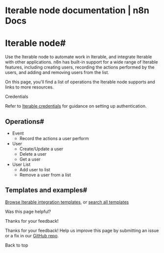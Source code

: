 # Iterable node documentation | n8n Docs

[ ](https://github.com/n8n-io/n8n-docs/edit/main/docs/integrations/builtin/app-nodes/n8n-nodes-base.iterable.md "Edit this page")

# Iterable node#

Use the Iterable node to automate work in Iterable, and integrate Iterable with other applications. n8n has built-in support for a wide range of Iterable features, including creating users, recording the actions performed by the users, and adding and removing users from the list. 

On this page, you'll find a list of operations the Iterable node supports and links to more resources.

Credentials

Refer to [Iterable credentials](../../credentials/iterable/) for guidance on setting up authentication. 

## Operations#

  * Event
    * Record the actions a user perform
  * User
    * Create/Update a user
    * Delete a user
    * Get a user
  * User List
    * Add user to list
    * Remove a user from a list

## Templates and examples#

[Browse Iterable integration templates](https://n8n.io/integrations/iterable/), or [search all templates](https://n8n.io/workflows/)

Was this page helpful? 

Thanks for your feedback! 

Thanks for your feedback! Help us improve this page by submitting an issue or a fix in our [GitHub repo](https://github.com/n8n-io/n8n-docs). 

Back to top